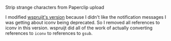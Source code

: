 Strip strange characters from Paperclip upload

I modified [wspruijt's version](https://github.com/wspruijt/paperclip-strip-strange-characters) because I didn't like the notification messages I was getting about iconv being deprecated. So I removed all references to iconv in this version. wspruijt did all of the work of actually converting references to `iconv` to references to `gsub`.

